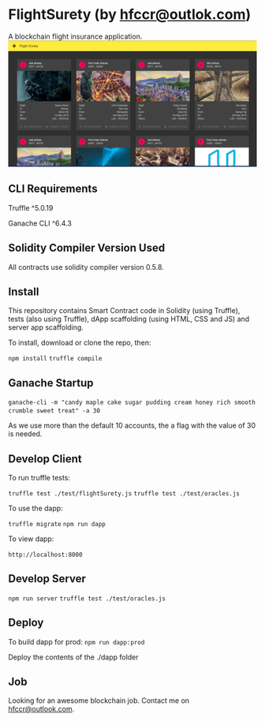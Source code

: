 # FlightSurety (by hfccr@outlok.com)

A blockchain flight insurance application.
![flight surety](surety-screenshot.png)

## CLI Requirements

Truffle ^5.0.19


Ganache CLI ^6.4.3

## Solidity Compiler Version Used

All contracts use solidity compiler version 0.5.8.

## Install

This repository contains Smart Contract code in Solidity (using Truffle), tests (also using Truffle), dApp scaffolding (using HTML, CSS and JS) and server app scaffolding.

To install, download or clone the repo, then:

`npm install`
`truffle compile`

## Ganache Startup

`ganache-cli -m "candy maple cake sugar pudding cream honey rich smooth crumble sweet treat" -a 30`

As we use more than the default 10 accounts, the a flag with the value of 30 is needed.

## Develop Client

To run truffle tests:

`truffle test ./test/flightSurety.js`
`truffle test ./test/oracles.js`

To use the dapp:

`truffle migrate`
`npm run dapp`

To view dapp:

`http://localhost:8000`

## Develop Server

`npm run server`
`truffle test ./test/oracles.js`

## Deploy

To build dapp for prod:
`npm run dapp:prod`

Deploy the contents of the ./dapp folder

## Job

Looking for an awesome blockchain job. Contact me on hfccr@outlook.com.